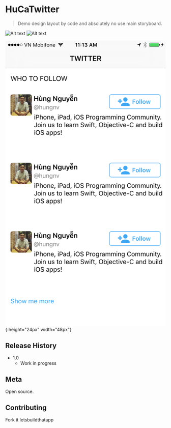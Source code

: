 # HuCaTwitter
> Demo design layout by code and absolutely no use main storyboard.

![Alt text](https://img.shields.io/badge/SwiftVersion-4.0-red.svg?link=http://left&link=http://right)
![Alt text](https://img.shields.io/badge/IOSVersion-9.1+-green.svg)

![](https://github.com/vfaHungnv/HuCaTwitter/blob/master/image_finally.png){:height="24px" width="48px"}

## Release History
* 1.0
    * Work in progress

## Meta

Open source.

## Contributing

Fork it letsbuildthatapp